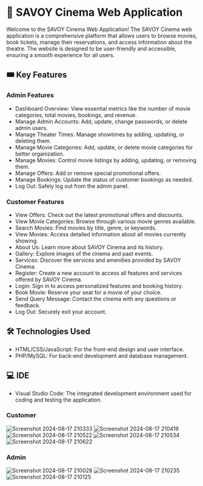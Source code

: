 # 🎥 SAVOY Cinema Web Application #
Welcome to the SAVOY Cinema Web Application! The SAVOY Cinema web application is a comprehensive platform that allows users to browse movies, book tickets, manage their reservations, and access information about the theatre. The website is designed to be user-friendly and accessible, ensuring a smooth experience for all users.

## 🎟️ Key Features ##
### Admin  Features ###
- Dashboard Overview: View essential metrics like the number of movie categories, total movies, bookings, and revenue.
- Manage Admin Accounts: Add, update, change passwords, or delete admin users.
- Manage Theater Times: Manage showtimes by adding, updating, or deleting them.
- Manage Movie Categories: Add, update, or delete movie categories for better organization.
- Manage Movies: Control movie listings by adding, updating, or removing them.
- Manage Offers: Add or remove special promotional offers.
- Manage Bookings: Update the status of customer bookings as needed.
- Log Out: Safely log out from the admin panel.

### Customer  Features ###
- View Offers: Check out the latest promotional offers and discounts.
- View Movie Categories: Browse through various movie genres available.
- Search Movies: Find movies by title, genre, or keywords.
- View Movies: Access detailed information about all movies currently showing.
- About Us: Learn more about SAVOY Cinema and its history.
- Gallery: Explore images of the cinema and past events.
- Services: Discover the services and amenities provided by SAVOY Cinema.
- Register: Create a new account to access all features and services offered by SAVOY Cinema.
- Login: Sign in to access personalized features and booking history.
- Book Movie: Reserve your seat for a movie of your choice.
- Send Query Message: Contact the cinema with any questions or feedback.
- Log Out: Securely exit your account.

## 🛠️ Technologies Used ##
- HTML/CSS/JavaScript: For the front-end design and user interface.
- PHP/MySQL: For back-end development and database management.

## 💻 IDE ##
- Visual Studio Code: The integrated development environment used for coding and testing the application.

### Customer ###
![Screenshot 2024-08-17 210333](https://github.com/user-attachments/assets/728a59f0-740a-4612-a785-d8f36a839a3a)
![Screenshot 2024-08-17 210419](https://github.com/user-attachments/assets/727bea6e-15c2-4a27-82e5-783326c96546)
![Screenshot 2024-08-17 210522](https://github.com/user-attachments/assets/df4a97c1-9259-491a-b079-41c6ce2f6188)
![Screenshot 2024-08-17 210534](https://github.com/user-attachments/assets/b7d6d714-34ff-4b29-aca3-4aaf38bc908c)
![Screenshot 2024-08-17 210622](https://github.com/user-attachments/assets/19ed5659-338b-439c-abf5-a82f663fd46c)


### Admin ###
![Screenshot 2024-08-17 210028](https://github.com/user-attachments/assets/f50d6c1f-be37-4b33-9e2c-9128692e28ba)
![Screenshot 2024-08-17 210235](https://github.com/user-attachments/assets/9c735aee-529e-4088-bdbd-3ea62fb53af1)
![Screenshot 2024-08-17 210125](https://github.com/user-attachments/assets/9bcc05a1-3bf8-41f3-bc64-204a83997e15)
